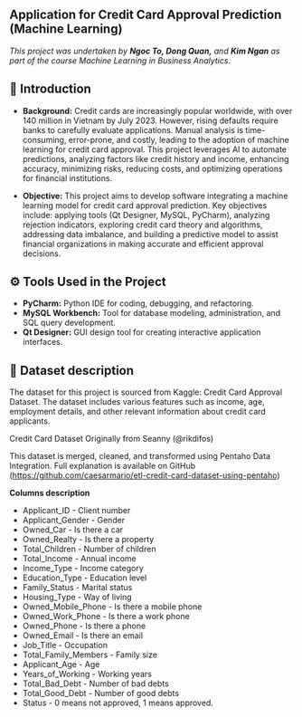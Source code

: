 Application for Credit Card Approval Prediction (Machine Learning)
--------------
_This project was undertaken by **Ngoc To, Dong Quan,** and **Kim Ngan** as part of the course Machine Learning in Business Analytics._

**💬 Introduction**
--------------
- **Background:** Credit cards are increasingly popular worldwide, with over 140 million in Vietnam by July 2023. However, rising defaults require banks to carefully evaluate applications. Manual analysis is time-consuming, error-prone, and costly, leading to the adoption of machine learning for credit card approval. This project leverages AI to automate predictions, analyzing factors like credit history and income, enhancing accuracy, minimizing risks, reducing costs, and optimizing operations for financial institutions.

- **Objective:** This project aims to develop software integrating a machine learning model for credit card approval prediction. Key objectives include: applying tools (Qt Designer, MySQL, PyCharm), analyzing rejection indicators, exploring credit card theory and algorithms, addressing data imbalance, and building a predictive model to assist financial organizations in making accurate and efficient approval decisions.


**⚙️ Tools Used in the Project**
--------------
- **PyCharm:** Python IDE for coding, debugging, and refactoring.
- **MySQL Workbench:** Tool for database modeling, administration, and SQL query development.
- **Qt Designer:** GUI design tool for creating interactive application interfaces.

**📜 Dataset description**
--------------
The dataset for this project is sourced from Kaggle: Credit Card Approval Dataset. The dataset includes various features such as income, age, employment details, and other relevant information about credit card applicants.

Credit Card Dataset Originally from Seanny (@rikdifos)

This dataset is merged, cleaned, and transformed using Pentaho Data Integration. Full explanation is available on GitHub (https://github.com/caesarmario/etl-credit-card-dataset-using-pentaho)

**Columns description**
- Applicant_ID - Client number
- Applicant_Gender - Gender
- Owned_Car - Is there a car
- Owned_Realty - Is there a property
- Total_Children - Number of children
- Total_Income - Annual income
- Income_Type - Income category
- Education_Type - Education level
- Family_Status - Marital status
- Housing_Type - Way of living
- Owned_Mobile_Phone - Is there a mobile phone
- Owned_Work_Phone - Is there a work phone
- Owned_Phone - Is there a phone
- Owned_Email - Is there an email
- Job_Title - Occupation
- Total_Family_Members - Family size
- Applicant_Age - Age
- Years_of_Working - Working years
- Total_Bad_Debt - Number of bad debts
- Total_Good_Debt - Number of good debts
- Status - 0 means not approved, 1 means approved.
